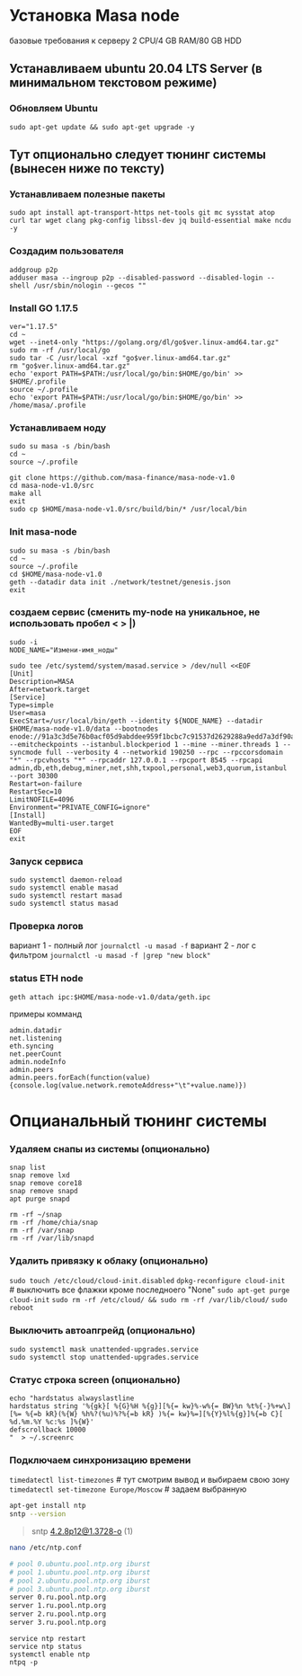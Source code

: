 # Установка Masa node

базовые требования к серверу
2 CPU/4 GB RAM/80 GB HDD

## Устанавливаем ubuntu 20.04 LTS Server (в минимальном текстовом режиме)

### Обновляем Ubuntu
`sudo apt-get update && sudo apt-get upgrade -y`

## Тут опционально следует тюнинг системы (вынесен ниже по тексту)


### Устанавливаем полезные пакеты 
`sudo apt install apt-transport-https net-tools git mc sysstat atop curl tar wget clang pkg-config libssl-dev jq build-essential make ncdu -y`

### Создадим пользователя
```
addgroup p2p 
adduser masa --ingroup p2p --disabled-password --disabled-login --shell /usr/sbin/nologin --gecos ""
```


### Install GO 1.17.5
```
ver="1.17.5"
cd ~
wget --inet4-only "https://golang.org/dl/go$ver.linux-amd64.tar.gz"
sudo rm -rf /usr/local/go
sudo tar -C /usr/local -xzf "go$ver.linux-amd64.tar.gz"
rm "go$ver.linux-amd64.tar.gz"
echo 'export PATH=$PATH:/usr/local/go/bin:$HOME/go/bin' >> $HOME/.profile
source ~/.profile
echo 'export PATH=$PATH:/usr/local/go/bin:$HOME/go/bin' >> /home/masa/.profile
```

### Устанавливаем ноду
```
sudo su masa -s /bin/bash
cd ~
source ~/.profile

git clone https://github.com/masa-finance/masa-node-v1.0
cd masa-node-v1.0/src
make all
exit
sudo cp $HOME/masa-node-v1.0/src/build/bin/* /usr/local/bin
```

### Init masa-node
```
sudo su masa -s /bin/bash
cd ~
source ~/.profile
cd $HOME/masa-node-v1.0
geth --datadir data init ./network/testnet/genesis.json
exit
```

### создаем сервис (сменить my-node на уникальное, не использовать пробел < > |)
```
sudo -i
NODE_NAME="Измени-имя_ноды"
```

```
sudo tee /etc/systemd/system/masad.service > /dev/null <<EOF
[Unit]
Description=MASA
After=network.target
[Service]
Type=simple
User=masa
ExecStart=/usr/local/bin/geth --identity ${NODE_NAME} --datadir $HOME/masa-node-v1.0/data --bootnodes enode://91a3c3d5e76b0acf05d9abddee959f1bcbc7c91537d2629288a9edd7a3df90acaa46ffba0e0e5d49a20598e0960ac458d76eb8fa92a1d64938c0a3a3d60f8be4@54.158.188.182:21000,enode://571be7fe060b183037db29f8fe08e4fed6e87fbb6e7bc24bc34e562adf09e29e06067be14e8b8f0f2581966f3424325e5093daae2f6afde0b5d334c2cd104c79@142.132.135.228:21000,enode://269ecefca0b4cd09bf959c2029b2c2caf76b34289eb6717d735ce4ca49fbafa91de8182dd701171739a8eaa5d043dcae16aee212fe5fadf9ed8fa6a24a56951c@65.108.72.177:21000 --emitcheckpoints --istanbul.blockperiod 1 --mine --miner.threads 1 --syncmode full --verbosity 4 --networkid 190250 --rpc --rpccorsdomain "*" --rpcvhosts "*" --rpcaddr 127.0.0.1 --rpcport 8545 --rpcapi admin,db,eth,debug,miner,net,shh,txpool,personal,web3,quorum,istanbul --port 30300 
Restart=on-failure
RestartSec=10
LimitNOFILE=4096
Environment="PRIVATE_CONFIG=ignore"
[Install]
WantedBy=multi-user.target
EOF
exit
```

### Запуск сервиса
```
sudo systemctl daemon-reload
sudo systemctl enable masad
sudo systemctl restart masad
sudo systemctl status masad
```

### Проверка логов
вариант 1 - полный лог `journalctl -u masad -f`
вариант 2 - лог с фильтром `journalctl -u masad -f |grep "new block"`

### status ETH node
`geth attach ipc:$HOME/masa-node-v1.0/data/geth.ipc`

примеры комманд
```
admin.datadir
net.listening
eth.syncing
net.peerCount
admin.nodeInfo
admin.peers
admin.peers.forEach(function(value){console.log(value.network.remoteAddress+"\t"+value.name)})
```


# Опцианальный тюнинг системы
### Удаляем снапы из системы (опционально)
```
snap list
snap remove lxd
snap remove core18
snap remove snapd
apt purge snapd
```

```
rm -rf ~/snap
rm -rf /home/chia/snap
rm -rf /var/snap
rm -rf /var/lib/snapd
```

### Удалить привязку к облаку (опционально)
`sudo touch /etc/cloud/cloud-init.disabled`
`dpkg-reconfigure cloud-init`  # выключить все флажки кроме последноего "None"
`sudo apt-get purge cloud-init`
`sudo rm -rf /etc/cloud/ && sudo rm -rf /var/lib/cloud/`
`sudo reboot`

### Выключить автоапгрейд (опционально)
```
sudo systemctl mask unattended-upgrades.service
sudo systemctl stop unattended-upgrades.service
```

### Статус строка  screen (опционально)
```
echo "hardstatus alwayslastline
hardstatus string '%{gk}[ %{G}%H %{g}][%{= kw}%-w%{= BW}%n %t%{-}%+w\][%= %{=b kR}(%{W} %h%?(%u)%?%{=b kR} )%{= kw}%=][%{Y}%l%{g}]%{=b C}[ %d.%m.%Y %c:%s ]%{W}'
defscrollback 10000
"  > ~/.screenrc
```

### Подключаем синхронизацию времени
`timedatectl list-timezones` # тут смотрим вывод и выбираем свою зону
`timedatectl set-timezone Europe/Moscow` # задаем выбранную

```bash
apt-get install ntp
sntp --version
```
>sntp 4.2.8p12@1.3728-o (1)

```bash
nano /etc/ntp.conf
```
```bash 
# pool 0.ubuntu.pool.ntp.org iburst
# pool 1.ubuntu.pool.ntp.org iburst
# pool 2.ubuntu.pool.ntp.org iburst
# pool 3.ubuntu.pool.ntp.org iburst
server 0.ru.pool.ntp.org
server 1.ru.pool.ntp.org
server 2.ru.pool.ntp.org
server 3.ru.pool.ntp.org
```

```
service ntp restart
service ntp status
systemctl enable ntp
ntpq -p
```
